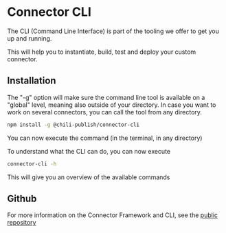 # Connector CLI

The CLI (Command Line Interface) is part of the tooling we offer to get you up and running.

This will help you to instantiate, build, test and deploy your custom connector.

## Installation

The "-g" option will make sure the command line tool is available on a "global" level, meaning also outside of your directory. In case you want to work on several connectors, you can call the tool from any directory.

```bash
npm install -g @chili-publish/connector-cli
```

You can now execute the command (in the terminal, in any directory)

To understand what the CLI can do, you can now execute

```bash
connector-cli -h
```

This will give you an overview of the available commands

## Github

For more information on the Connector Framework and CLI, see the [public repository](https://github.com/chili-publish/studio-connector-framework)